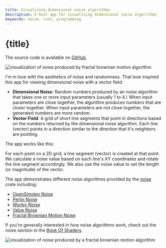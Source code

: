 ```yaml
---
title: Visualizing dimensional noise algorithms
description: A Rust app for visualizing dimensional noise algorithms
keywords: noise, rust, programming
---
```


# {title}

The source code is available on [GitHub]

![visualization of noise produced by fractal brownian motion algorithm](/images/programming/vector-field-visualizer/fbm-noise-example-1.png 'FBM Noise Example 1')

I'm in love with the aesthetics of noise and randomness. That love inspired this app for viewing dimensional noise with a vector field.

- **Dimensional Noise**: Random numbers produced by an noise algorithm that takes one or more input parameters (usually 1 to 4.) When input parameters are close together, the algorithm produces numbers that are closer together. When input parameters are not close together, the generated numbers are more random.
- **Vector Field**: A grid of short line segments that point in directions based on the numbers returned by the dimensional noise algorithm. Each line (vector) points in a direction similar to the direction that it's neighbors are pointing.

The app works like this:

For each point on a 2D grid, a line segment (vector) is created at that point. We calculate a noise value based on each line's XY coordinates and rotate the line segment accordingly. We also use the noise value to set the length (or magnitude) of the vector.

The app demonstrates different noise algorithms provided by the [noise] crate including:

- [OpenSimplex Noise]
- [Perlin Noise]
- [Worley Noise]
- [Value Noise]
- [Fractal Brownian Motion Noise]

If you're generally interested in how noise algorithms work, check out the noise section in the [Book Of Shaders].

![visualization of noise produced by a fractal brownian motion algorithm](/images/programming/vector-field-visualizer/fbm-noise-example-2.png 'FBM Noise Example 2')

[GitHub]: https://github.com/Velfi/Rust-Vector-Field-Visualization
[book of shaders]: https://thebookofshaders.com/11/
[noise]: https://crates.io/crates/noise
[OpenSimplex noise]: https://en.wikipedia.org/wiki/OpenSimplex_noise
[Perlin noise]: https://en.wikipedia.org/wiki/Perlin_noise
[Worley noise]: https://en.wikipedia.org/wiki/Worley_noise
[value noise]: https://en.wikipedia.org/wiki/Value_noise
[fractal brownian motion noise]: https://thebookofshaders.com/13/
